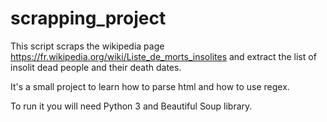 # scrapping_project

This script scraps the wikipedia page https://fr.wikipedia.org/wiki/Liste_de_morts_insolites 
and extract the list of insolit dead people and their death dates. 

It's a small project to learn how to parse html and how to use regex. 

To run it you will need Python 3 and Beautiful Soup library.
